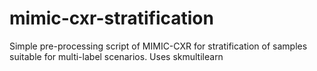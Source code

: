 # mimic-cxr-stratification
Simple pre-processing script of MIMIC-CXR for stratification of samples suitable for multi-label scenarios. Uses skmultilearn
